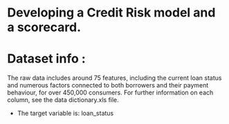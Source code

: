 # Developing a Credit Risk model and a scorecard.

# Dataset info :
The raw data includes around 75 features, including the current loan status and
numerous factors connected to both borrowers and their payment behaviour, for over
450,000 consumers. For further information on each column, see the data
dictionary.xls file.
* The target variable is: loan_status
